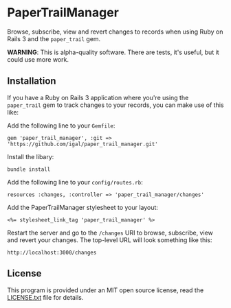 PaperTrailManager
================

Browse, subscribe, view and revert changes to records when using Ruby on Rails 3 and the `paper_trail` gem.

**WARNING**: This is alpha-quality software. There are tests, it's useful, but it could use more work.

Installation
------------

If you have a Ruby on Rails 3 application where you're using the `paper_trail` gem to track changes to your records, you can make use of this like:

Add the following line to your `Gemfile`:

    gem 'paper_trail_manager', :git => 'https://github.com/igal/paper_trail_manager.git'

Install the libary:

    bundle install

Add the following line to your `config/routes.rb`:

    resources :changes, :controller => 'paper_trail_manager/changes'

Add the PaperTrailManager stylesheet to your layout:

    <%= stylesheet_link_tag 'paper_trail_manager' %>

Restart the server and go to the `/changes` URI to browse, subscribe, view and revert your changes. The top-level URL will look something like this:

    http://localhost:3000/changes

License
-------

This program is provided under an MIT open source license, read the [LICENSE.txt](http://github.com/igal/paper_trail_manager/blob/master/LICENSE.txt) file for details.
